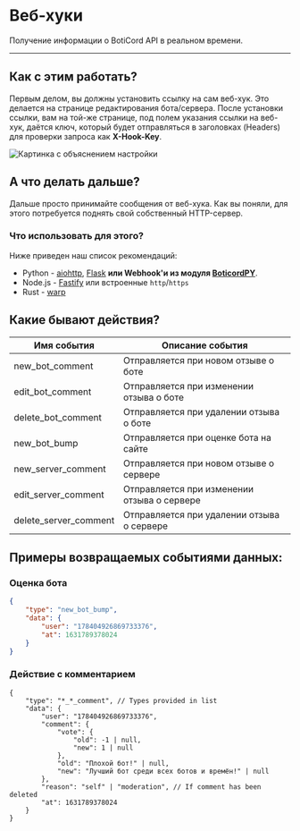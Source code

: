 # Веб-хуки

Получение информации о BotiCord API в реальном времени.
_____

## Как с этим работать?

Первым делом, вы должны установить ссылку на сам веб-хук. Это делается на странице редактирования бота/сервера. После установки ссылки, вам на той-же странице, под полем указания ссылки на веб-хук, даётся ключ, который будет отправляться в заголовках (Headers) для проверки запроса как **X-Hook-Key**.

![Картинка с объяснением настройки](https://media.discordapp.net/attachments/928734933814497343/944487720699441192/assets2F-MTA7c_niON-8K1DJnTo2F-MjiBik8Bs-fMOJgByRd2F-MjiCGt9_B_2DfWSioHg2Fimage.png)

## А что делать дальше?

Дальше просто принимайте сообщения от веб-хука. Как вы поняли, для этого потребуется поднять свой собственный HTTP-сервер.

### Что использовать для этого? 

Ниже приведен наш список рекомендаций:

* Python - [aiohttp](https://docs.aiohttp.org/en/stable/), [Flask](https://flask.palletsprojects.com/en/2.0.x/) **или Webhook'и из модуля [BoticordPY](https://py.boticord.top/)**.
* Node.js - [Fastify](https://www.fastify.io) или встроенные `http`/`https`
* Rust - [warp](https://github.com/seanmonstar/warp)

## Какие бывают действия?

|    Имя события     |              Описание события             |
|--------------------|-------------------------------------------|
|    new_bot_comment     |      Отправляется при новом отзыве о боте          |
|    edit_bot_comment    |     Отправляется при изменении отзыва о боте       |
|   delete_bot_comment   |     Отправляется при удалении отзыва о боте      |
|      new_bot_bump      |    Отправляется при оценке бота на сайте         |
|   new_server_comment   |    Отправляется при новом отзыве о сервере     |
|   edit_server_comment  |    Отправляется при изменении отзыва о сервере   |
|  delete_server_comment |     Отправляется при удалении отзыва о сервере   |

## Примеры возвращаемых событиями данных:

### Оценка бота

```json
{
    "type": "new_bot_bump",
    "data": {
        "user": "178404926869733376",
        "at": 1631789378024
    }
}
```

### Действие с комментарием

```
{
    "type": "*_*_comment", // Types provided in list
    "data": {
        "user": "178404926869733376",
        "comment": {
            "vote": {
                "old": -1 | null,
                "new": 1 | null
            },
            "old": "Плохой бот!" | null,
            "new": "Лучший бот среди всех ботов и времён!" | null
        },
        "reason": "self" | "moderation", // If comment has been deleted
        "at": 1631789378024
    }
}
```


